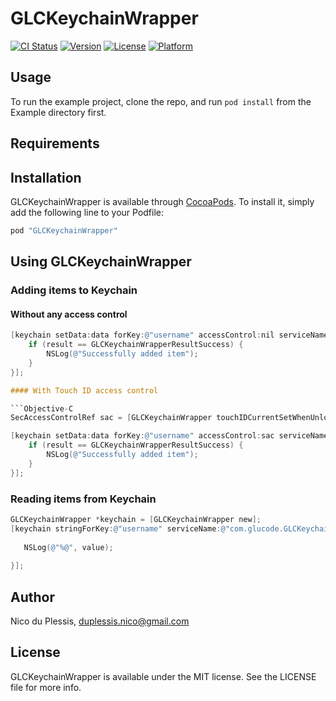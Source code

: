 # GLCKeychainWrapper

[![CI Status](http://img.shields.io/travis/glucode/GLCKeychainWrapper.svg?style=flat)](https://travis-ci.org/glucode/GLCKeychainWrapper)
[![Version](https://img.shields.io/cocoapods/v/GLCKeychainWrapper.svg?style=flat)](http://cocoapods.org/pods/GLCKeychainWrapper)
[![License](https://img.shields.io/cocoapods/l/GLCKeychainWrapper.svg?style=flat)](http://cocoapods.org/pods/GLCKeychainWrapper)
[![Platform](https://img.shields.io/cocoapods/p/GLCKeychainWrapper.svg?style=flat)](http://cocoapods.org/pods/GLCKeychainWrapper)

## Usage

To run the example project, clone the repo, and run `pod install` from the Example directory first.

## Requirements

## Installation

GLCKeychainWrapper is available through [CocoaPods](http://cocoapods.org). To install
it, simply add the following line to your Podfile:

```ruby
pod "GLCKeychainWrapper"
```

## Using GLCKeychainWrapper

### Adding items to Keychain

#### Without any access control

```Objective-C
[keychain setData:data forKey:@"username" accessControl:nil serviceName:@"com.glucode.GLCKeychainWrapper" completion:^(GLCKeychainWrapperResult result) {
    if (result == GLCKeychainWrapperResultSuccess) {
        NSLog(@"Successfully added item");
    }
}];

#### With Touch ID access control

```Objective-C
SecAccessControlRef sac = [GLCKeychainWrapper touchIDCurrentSetWhenUnlockedThisDeviceOnlySAC];

[keychain setData:data forKey:@"username" accessControl:sac serviceName:@"com.glucode.GLCKeychainWrapper" completion:^(GLCKeychainWrapperResult result) {
    if (result == GLCKeychainWrapperResultSuccess) {
        NSLog(@"Successfully added item");
    }
}];
```
### Reading items from Keychain

```Objective-C
GLCKeychainWrapper *keychain = [GLCKeychainWrapper new];
[keychain stringForKey:@"username" serviceName:@"com.glucode.GLCKeychainWrapper" completion:^(GLCKeychainWrapperResult result, NSString * _Nullable value) {
   
   NSLog(@"%@", value);
   
}];
```

## Author

Nico du Plessis, duplessis.nico@gmail.com

## License

GLCKeychainWrapper is available under the MIT license. See the LICENSE file for more info.
